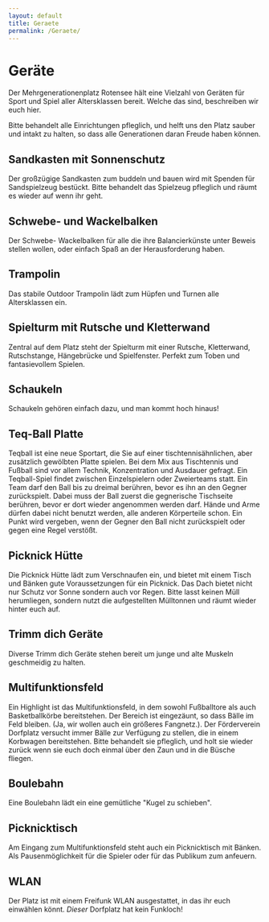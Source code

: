 ```yaml
---
layout: default
title: Geraete
permalink: /Geraete/
---
```


# Geräte
Der Mehrgenerationenplatz Rotensee hält eine Vielzahl von Geräten für Sport und Spiel aller Altersklassen bereit. Welche das sind, beschreiben wir euch hier.

Bitte behandelt alle Einrichtungen pfleglich, und helft uns den Platz sauber und intakt zu halten, so dass alle Generationen daran Freude haben können.

## Sandkasten mit Sonnenschutz
Der großzügige Sandkasten zum buddeln und bauen wird mit Spenden für Sandspielzeug bestückt. Bitte behandelt das Spielzeug pfleglich und räumt es wieder auf wenn ihr geht.

## Schwebe- und Wackelbalken
Der Schwebe- Wackelbalken für alle die ihre Balancierkünste unter Beweis stellen wollen, oder einfach Spaß an der Herausforderung haben.

## Trampolin
Das stabile Outdoor Trampolin lädt zum Hüpfen und Turnen alle Altersklassen ein.

## Spielturm mit Rutsche und Kletterwand
Zentral auf dem Platz steht der Spielturm mit einer Rutsche, Kletterwand, Rutschstange, Hängebrücke und Spielfenster. Perfekt zum Toben und fantasievollem Spielen.

## Schaukeln
Schaukeln gehören einfach dazu, und man kommt hoch hinaus! 

## Teq-Ball Platte
Teqball ist eine neue Sportart, die Sie auf einer tischtennisähnlichen, aber zusätzlich gewölbten Platte spielen. Bei dem Mix aus Tischtennis und Fußball sind vor allem Technik, Konzentration und Ausdauer gefragt. Ein Teqball-Spiel findet zwischen Einzelspielern oder Zweierteams statt. Ein Team darf den Ball bis zu dreimal berühren, bevor es ihn an den Gegner zurückspielt. Dabei muss der Ball zuerst die gegnerische Tischseite berühren, bevor er dort wieder angenommen werden darf. Hände und Arme dürfen dabei nicht benutzt werden, alle anderen Körperteile schon. Ein Punkt wird vergeben, wenn der Gegner den Ball nicht zurückspielt oder gegen eine Regel verstößt.

## Picknick Hütte
Die Picknick Hütte lädt zum Verschnaufen ein, und bietet mit einem Tisch und Bänken gute Voraussetzungen für ein Picknick. Das Dach bietet nicht nur Schutz vor Sonne sondern auch vor Regen. Bitte lasst keinen Müll herumliegen, sondern nutzt die aufgestellten Mülltonnen und räumt wieder hinter euch auf.

## Trimm dich Geräte
Diverse Trimm dich Geräte stehen bereit um junge und alte Muskeln geschmeidig zu halten.

## Multifunktionsfeld 
Ein Highlight ist das Multifunktionsfeld, in dem sowohl Fußballtore als auch Basketballkörbe bereitstehen. Der Bereich ist eingezäunt, so dass Bälle im Feld bleiben. (Ja, wir wollen auch ein größeres Fangnetz.). Der Förderverein Dorfplatz versucht immer Bälle zur Verfügung zu stellen, die in einem Korbwagen bereitstehen. Bitte behandelt sie pfleglich, und holt sie wieder zurück wenn sie euch doch einmal über den Zaun und in die Büsche fliegen.

## Boulebahn
Eine Boulebahn lädt ein eine gemütliche "Kugel zu schieben".

## Picknicktisch
Am Eingang zum Multifunktionsfeld steht auch ein Picknicktisch mit Bänken. Als Pausenmöglichkeit für die Spieler oder für das Publikum zum anfeuern.

## WLAN
Der Platz ist mit einem Freifunk WLAN ausgestattet, in das ihr euch einwählen könnt. *Dieser* Dorfplatz hat kein Funkloch!

